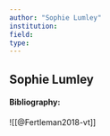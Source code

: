 ```yaml
---
author: "Sophie Lumley"
institution:
field:
type:
---
```


## Sophie Lumley
#### Bibliography:

![[@Fertleman2018-vt]]